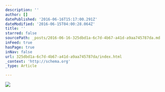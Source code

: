 ```yaml
---
description: ''
author: []
datePublished: '2016-06-16T15:17:00.291Z'
dateModified: '2016-06-15T04:00:28.064Z'
title: ''
starred: false
sourcePath: _posts/2016-06-16-325dbd1a-6c7d-4b67-a41d-a9aa745787da.md
inFeed: true
hasPage: true
inNav: false
url: 325dbd1a-6c7d-4b67-a41d-a9aa745787da/index.html
_context: 'http://schema.org'
_type: Article

---
```

![](https://the-grid-user-content.s3-us-west-2.amazonaws.com/c111ab6e-77d3-47b0-a9f4-ffdc990f61ed.jpg)